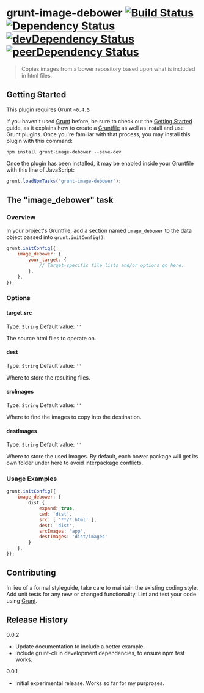 # grunt-image-debower [![Build Status](https://travis-ci.org/MJDSys/grunt-image-debower.svg)](https://travis-ci.org/MJDSys/grunt-image-debower)  [![Dependency Status](https://david-dm.org/MJDSys/grunt-image-debower.svg)](https://david-dm.org/MJDSys/grunt-image-debower)  [![devDependency Status](https://david-dm.org/MJDSys/grunt-image-debower/dev-status.svg)](https://david-dm.org/MJDSys/grunt-image-debower#info=devDependencies)  [![peerDependency Status](https://david-dm.org/MJDSys/grunt-image-debower/peer-status.svg)](https://david-dm.org/MJDSys/grunt-image-debower#info=peerDependencies)

> Copies images from a bower repository based upon what is included in html files.

## Getting Started
This plugin requires Grunt `~0.4.5`

If you haven't used [Grunt](http://gruntjs.com/) before, be sure to check out the [Getting Started](http://gruntjs.com/getting-started) guide, as it explains how to create a [Gruntfile](http://gruntjs.com/sample-gruntfile) as well as install and use Grunt plugins. Once you're familiar with that process, you may install this plugin with this command:

```shell
npm install grunt-image-debower --save-dev
```

Once the plugin has been installed, it may be enabled inside your Gruntfile with this line of JavaScript:

```js
grunt.loadNpmTasks('grunt-image-debower');
```

## The "image_debower" task

### Overview
In your project's Gruntfile, add a section named `image_debower` to the data object passed into `grunt.initConfig()`.

```js
grunt.initConfig({
	image_debower: {
		your_target: {
			// Target-specific file lists and/or options go here.
		},
	},
});
```

### Options

#### target.src
Type: `String`
Default value: `''`

The source html files to operate on.

#### dest
Type: `String`
Default value: `''`

Where to store the resulting files.

#### srcImages
Type: `String`
Default value: `''`

Where to find the images to copy into the destination.

#### destImages
Type: `String`
Default value: `''`

Where to store the used images.  By default, each bower package will get its own folder under here to avoid interpackage conflicts.

### Usage Examples



```js
grunt.initConfig({
	image_debower: {
		dist {
			expand: true,
			cwd: 'dist',
			src: [ '**/*.html' ],
			dest: 'dist',
			srcImages: 'app',
			destImages: 'dist/images'
		}
	},
});
```

## Contributing
In lieu of a formal styleguide, take care to maintain the existing coding style. Add unit tests for any new or changed functionality. Lint and test your code using [Grunt](http://gruntjs.com/).

## Release History
0.0.2
 - Update documentation to include a better example.
 - Include grunt-cli in development dependencies, to ensure npm test works.

0.0.1
 - Initial experimental release.  Works so far for my purproses.
